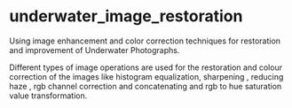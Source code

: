 # underwater_image_restoration
Using image enhancement and color correction techniques for restoration and improvement of Underwater Photographs.

Different types of image operations are used for the restoration and colour correction of the images like histogram equalization, sharpening , reducing haze , rgb channel correction and concatenating and rgb to hue saturation value transformation.


